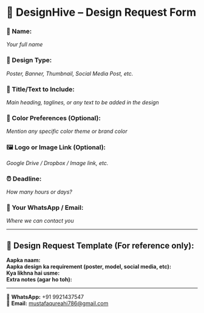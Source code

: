 # 📝 DesignHive – Design Request Form

### 👤 Name:
_Your full name_

### 🎨 Design Type:
_Poster, Banner, Thumbnail, Social Media Post, etc._

### 📝 Title/Text to Include:
_Main heading, taglines, or any text to be added in the design_

### 🎨 Color Preferences (Optional):
_Mention any specific color theme or brand color_

### 🖼️ Logo or Image Link (Optional):
_Google Drive / Dropbox / Image link, etc._

### ⏰ Deadline:
_How many hours or days?_

### 📱 Your WhatsApp / Email:
_Where we can contact you_

---

## 📌 Design Request Template (For reference only):

**Aapka naam:**  
**Aapka design ka requirement (poster, model, social media, etc):**  
**Kya likhna hai usme:**  
**Extra notes (agar ho toh):**

---

📱 **WhatsApp:** +91 9921437547  
📧 **Email:** mustafaqureahi786@gmail.com
